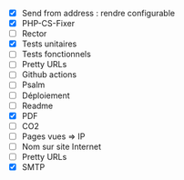  * [x] Send from address : rendre configurable
 * [x] PHP-CS-Fixer 
 * [ ] Rector
 * [x] Tests unitaires
 * [ ] Tests fonctionnels
 * [ ] Pretty URLs
 * [ ] Github actions
 * [ ] Psalm
 * [ ] Déploiement
 * [ ] Readme
 * [x] PDF
 * [ ] CO2
 * [ ] Pages vues => IP
 * [ ] Nom sur site Internet
 * [ ] Pretty URLs
 * [x] SMTP
